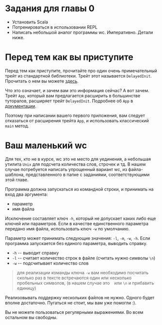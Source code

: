 Задания для главы 0
===================

  - Установить Scala
  - Потренироваться в использовании REPL
  - Написать небольшой аналог программы wc. Императивно. Детали ниже.


Перед тем как вы приступите
===========================
Перед тем как приступите, прочитайте про один очень примечательный
трейт из стандартной библиотеки. Трейт этот называется `DelayedInit`.
Прочитать о нем вы можете [здесь][delayed-init].

Что это означает, и зачем вам это информация сейчас? А вот зачем.
Трейт `App`, который вам предлагается расширить в большинстве туторалов,
расширяет трейт `DelayedInit`. Подробнее об `App` в
[документации][app-doc].

Поэтому при написании вашего первого приложения, вам следует отказаться
от расширения трейта `App`, и использовать классический `main` метод.


Ваш маленький wc
================
Для тех, кто не в курсе, wc это не место для уединения, а небольшая
утилита `Unix` для подсчета количества слов, строчек и тд.
В нашем случае потребуется написать упрощенный вариант wc, из файла-
шаблона, представленного в папке с заданиями, соответствующими этой
главе.

Программа должна запускаться из командной строки, и принимать на вход
два аргумента:

 - параметр
 - имя файла

Исключение составляет ключ `-h`, который не допускает каких либо еще ключей или
параметров. Если в качестве единственного параметра передано имя файла,
использовать ключ `-w` по умолчанию.

Параметр может принимать следующие значения: `-l`, `-m`, `-w`, `-h`.
Если программа запускается без единого параметра, выводить справку.

 * `-h` -- выводит справку
 * `-l` -- считает количество строк в файле (считать нужно символы `\n`)
 * `-w` -- подсчитывает количество слов

> для реализации команды ключа `-w` вам необходимо посчитать сколько
> раз в тексте встречаются один или несколько пробельных символов, (в
> нашем случае это ` ` или `\n` и прибавить единицу)

Реализовывать поддержку нескольких файлов не нужно. Одного будет вполне
достаточно. Пугаться не стоит, мы вам уже помогли :).

Вы не можете пользоваться регулярными выражениями. Во всем остальном
вы свободны.

[app-doc]: http://www.scala-lang.org/api/current/scala/App.html
[delayed-init]: http://www.scala-lang.org/api/current/scala/DelayedInit.html

